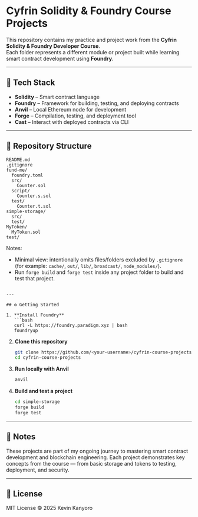 # Cyfrin Solidity & Foundry Course Projects

This repository contains my practice and project work from the **Cyfrin Solidity & Foundry Developer Course**.  
Each folder represents a different module or project built while learning smart contract development using **Foundry**.

---

## 🧩 Tech Stack

- **Solidity** – Smart contract language  
- **Foundry** – Framework for building, testing, and deploying contracts  
- **Anvil** – Local Ethereum node for development  
- **Forge** – Compilation, testing, and deployment tool  
- **Cast** – Interact with deployed contracts via CLI  

---

## 📂 Repository Structure

```
README.md
.gitignore
fund-me/
  foundry.toml
  src/
    Counter.sol
  script/
    Counter.s.sol
  test/
    Counter.t.sol
simple-storage/
  src/
  test/
MyToken/
  MyToken.sol
test/
```

Notes:
- Minimal view: intentionally omits files/folders excluded by `.gitignore` (for example: `cache/`, `out/`, `lib/`, `broadcast/`, `node_modules/`).
- Run `forge build` and `forge test` inside any project folder to build and test that project.
````

---

## ⚙️ Getting Started

1. **Install Foundry**  
   ```bash
   curl -L https://foundry.paradigm.xyz | bash
   foundryup
````

2. **Clone this repository**

   ```bash
   git clone https://github.com/<your-username>/cyfrin-course-projects.git
   cd cyfrin-course-projects
   ```

3. **Run locally with Anvil**

   ```bash
   anvil
   ```

4. **Build and test a project**

   ```bash
   cd simple-storage
   forge build
   forge test
   ```

---

## 🧠 Notes

These projects are part of my ongoing journey to mastering smart contract development and blockchain engineering.
Each project demonstrates key concepts from the course — from basic storage and tokens to testing, deployment, and security.

---

## 🪪 License

MIT License © 2025 Kevin Kanyoro